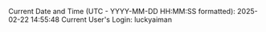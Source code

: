 Current Date and Time (UTC - YYYY-MM-DD HH:MM:SS formatted): 2025-02-22 14:55:48
Current User's Login: luckyaiman
